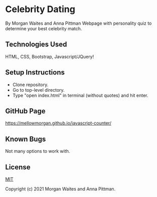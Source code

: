 # Celebrity Dating
By Morgan Waites and Anna Pittman
Webpage with personality quiz to determine your best celebrity match.

## Technologies Used
HTML, CSS, Bootstrap, Javascript/JQuery!

## Setup Instructions
* Clone repository.
* Go to top-level directory.
* Type "open index.html" in terminal (without quotes) and hit enter.

## GitHub Page
https://mellowmorgan.github.io/javascript-counter/

## Known Bugs
Not many options to work with.

## License
[MIT](https://opensource.org/licenses/MIT)

Copyright (c) 2021 Morgan Waites and Anna Pittman.
